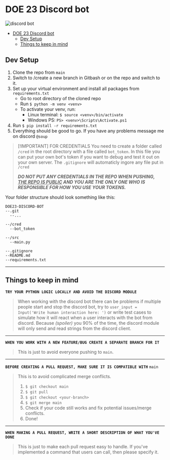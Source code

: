 # DOE 23 Discord bot
![discord bot](https://miro.medium.com/v2/resize:fit:481/1*yKCbOTFZ5yQmQCOPt8PX4g.jpeg)

- [DOE 23 Discord bot](#doe-23-discord-bot)
  - [Dev Setup](#dev-setup)
  - [Things to keep in mind](#things-to-keep-in-mind)


## Dev Setup
1. Clone the repo from `main`
2. Switch to /create a new branch in Gitbash or on the repo and switch to it.
3. Set up your virtual environment and install all packages from `requirements.txt`
    * Go to root directory of the cloned repo
    * Run `$ python -m venv <venv>`
    * To activate your venv, run:
        *  Linux terminal: `$ source <venv>/bin/activate`
        *  Windows PS: `PS> <venv>\Scripts\Activate.ps1`
4. Run `$ pip install -r requirements.txt`
5. Everything should be good to go. If you have any problems message me on discord `@soup`

> [!IMPORTANT] FOR CREDENTIALS
> You need to create a folder called `/cred` in the root directory with a file called `bot_token`. In this file you can put your own bot's token if you want to debug and test it out on your own server. The `.gitignore` will automaticly ingore any file put in `/cred` 
>
> ***DO NOT PUT ANY CREDENTIALS IN THE REPO WHEN PUSHING, <ins>THE REPO IS PUBLIC</ins> AND YOU ARE THE ONLY ONE WHO IS RESPONSIBLE FOR HOW YOU USE YOUR TOKENS.***

Your folder structure should look something like this:
```
DOE23-DISCORD-BOT
--.git
  --...

--/cred
  --bot_token

--/src
  --main.py

--.gitignore
--README.md
--requirements.txt
```

---

## Things to keep in mind

**`TRY YOUR PYTHON LOGIC LOCALLY AND AVOID THE DISCORD MODULE`**
> When working with the discord bot there can be problems if multiple people start and stop the discord bot, try to `user_input = Input('Write human interaction here: ')` or write test cases to simulate how it will react when a user interacts with the bot from discord. Because *(spoiler)* you 90% of the time, the discord module will only send and read strings from the discord client.

---

**`WHEN YOU WORK WITH A NEW FEATURE/BUG CREATE A SEPARATE BRANCH FOR IT`**
> This is just to avoid everyone pushing to `main`.

---

**`BEFORE CREATING A PULL REQUEST, MAKE SURE IT IS COMPATIBLE WITH`** `main`
> This is to avoid complicated merge conflicts.
> 1. `$ git checkout main`
> 2. `$ git pull`
> 3. `$ git checkout <your-branch>`
> 4. `$ git merge main`
> 5. Check if your code still works and fix potential issues/merge conflicts.
> 6. Done!

---

**`WHEN MAKING A PULL REQUEST, WRITE A SHORT DESCRIPTION OF WHAT YOU'VE DONE`**
> This is just to make each pull request easy to handle. If you've implemented a command that users can call, then please specify it. 

